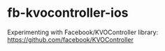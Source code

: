 # fb-kvocontroller-ios
Experimenting with Facebook/KVOController library: https://github.com/facebook/KVOController
